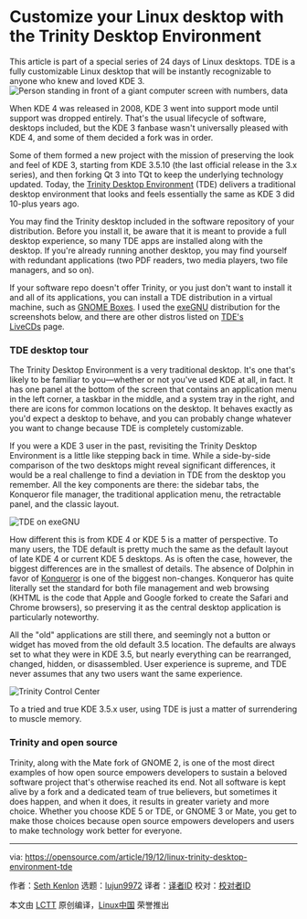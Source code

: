 [#]: collector: (lujun9972)
[#]: translator: ( )
[#]: reviewer: ( )
[#]: publisher: ( )
[#]: url: ( )
[#]: subject: (Customize your Linux desktop with the Trinity Desktop Environment)
[#]: via: (https://opensource.com/article/19/12/linux-trinity-desktop-environment-tde)
[#]: author: (Seth Kenlon https://opensource.com/users/seth)

Customize your Linux desktop with the Trinity Desktop Environment
======
This article is part of a special series of 24 days of Linux desktops.
TDE is a fully customizable Linux desktop that will be instantly
recognizable to anyone who knew and loved KDE 3.
![Person standing in front of a giant computer screen with numbers, data][1]

When KDE 4 was released in 2008, KDE 3 went into support mode until support was dropped entirely. That's the usual lifecycle of software, desktops included, but the KDE 3 fanbase wasn't universally pleased with KDE 4, and some of them decided a fork was in order.

Some of them formed a new project with the mission of preserving the look and feel of KDE 3, starting from KDE 3.5.10 (the last official release in the 3.x series), and then forking Qt 3 into TQt to keep the underlying technology updated. Today, the [Trinity Desktop Environment][2] (TDE) delivers a traditional desktop environment that looks and feels essentially the same as KDE 3 did 10-plus years ago.

You may find the Trinity desktop included in the software repository of your distribution. Before you install it, be aware that it is meant to provide a full desktop experience, so many TDE apps are installed along with the desktop. If you're already running another desktop, you may find yourself with redundant applications (two PDF readers, two media players, two file managers, and so on).

If your software repo doesn't offer Trinity, or you just don't want to install it and all of its applications, you can install a TDE distribution in a virtual machine, such as [GNOME Boxes][3]. I used the [exeGNU][4] distribution for the screenshots below, and there are other distros listed on [TDE's LiveCDs][5] page.

### TDE desktop tour

The Trinity Desktop Environment is a very traditional desktop. It's one that's likely to be familiar to you—whether or not you've used KDE at all, in fact. It has one panel at the bottom of the screen that contains an application menu in the left corner, a taskbar in the middle, and a system tray in the right, and there are icons for common locations on the desktop. It behaves exactly as you'd expect a desktop to behave, and you can probably change whatever you want to change because TDE is completely customizable.

If you were a KDE 3 user in the past, revisiting the Trinity Desktop Environment is a little like stepping back in time. While a side-by-side comparison of the two desktops might reveal significant differences, it would be a real challenge to find a deviation in TDE from the desktop you remember. All the key components are there: the sidebar tabs, the Konqueror file manager, the traditional application menu, the retractable panel, and the classic layout.

![TDE on exeGNU][6]

How different this is from KDE 4 or KDE 5 is a matter of perspective. To many users, the TDE default is pretty much the same as the default layout of late KDE 4 or current KDE 5 desktops. As is often the case, however, the biggest differences are in the smallest of details. The absence of Dolphin in favor of [Konqueror][7] is one of the biggest non-changes. Konqueror has quite literally set the standard for both file management and web browsing (KHTML is the code that Apple and Google forked to create the Safari and Chrome browsers), so preserving it as the central desktop application is particularly noteworthy.

All the "old" applications are still there, and seemingly not a button or widget has moved from the old default 3.5 location. The defaults are always set to what they were in KDE 3.5, but nearly everything can be rearranged, changed, hidden, or disassembled. User experience is supreme, and TDE never assumes that any two users want the same experience.

![Trinity Control Center][8]

To a tried and true KDE 3.5.x user, using TDE is just a matter of surrendering to muscle memory.

### Trinity and open source

Trinity, along with the Mate fork of GNOME 2, is one of the most direct examples of how open source empowers developers to sustain a beloved software project that's otherwise reached its end. Not all software is kept alive by a fork and a dedicated team of true believers, but sometimes it does happen, and when it does, it results in greater variety and more choice. Whether you choose KDE 5 or TDE, or GNOME 3 or Mate, you get to make those choices because open source empowers developers and users to make technology work better for everyone.

--------------------------------------------------------------------------------

via: https://opensource.com/article/19/12/linux-trinity-desktop-environment-tde

作者：[Seth Kenlon][a]
选题：[lujun9972][b]
译者：[译者ID](https://github.com/译者ID)
校对：[校对者ID](https://github.com/校对者ID)

本文由 [LCTT](https://github.com/LCTT/TranslateProject) 原创编译，[Linux中国](https://linux.cn/) 荣誉推出

[a]: https://opensource.com/users/seth
[b]: https://github.com/lujun9972
[1]: https://opensource.com/sites/default/files/styles/image-full-size/public/lead-images/data_metrics_analytics_desktop_laptop.png?itok=9QXd7AUr (Person standing in front of a giant computer screen with numbers, data)
[2]: https://www.trinitydesktop.org/
[3]: https://opensource.com/article/19/5/getting-started-gnome-boxes-virtualization
[4]: http://exegnulinux.net
[5]: https://wiki.trinitydesktop.org/LiveCDs
[6]: https://opensource.com/sites/default/files/uploads/advent-trinity.jpg (TDE on exeGNU)
[7]: https://kde.org/applications/internet/org.kde.konqueror
[8]: https://opensource.com/sites/default/files/uploads/advent-trinity-control.jpg (Trinity Control Center)
